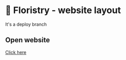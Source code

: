 # 💐 Floristry - website layout

It's a deploy branch

## Open website

[Click here](https://dariathehuman.github.io/floristry/)

